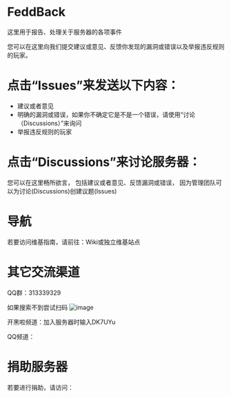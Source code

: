 # FeddBack
这里用于报告、处理关于服务器的各项事件

您可以在这里向我们提交建议或意见、反馈你发现的漏洞或错误以及举报违反规则的玩家。

# 点击“Issues”来发送以下内容：
- 建议或者意见
- 明确的漏洞或错误，如果你不确定它是不是一个错误，请使用“讨论（Discussions）”来询问
- 举报违反规则的玩家

# 点击“Discussions”来讨论服务器：
您可以在这里畅所欲言，
包括建议或者意见、反馈漏洞或错误，
因为管理团队可以为讨论(Discussions)创建议题(Issues)

# 导航
若要访问维基指南，请前往：Wiki或独立维基站点

# 其它交流渠道
QQ群：313339329

如果搜索不到尝试扫码
![image](https://user-images.githubusercontent.com/43207394/141055129-38be9383-7a0e-42aa-b8b0-8024a2d44a05.png)

开黑啦频道：加入服务器时输入DK7UYu

QQ频道：

# 捐助服务器
若要进行捐助，请访问：


